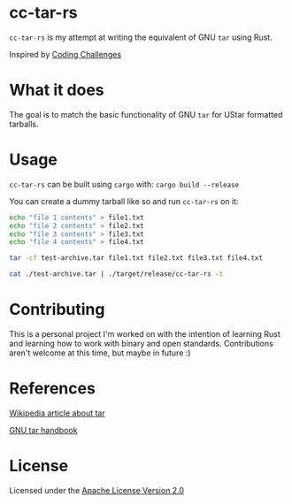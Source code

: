 # cc-tar-rs
`cc-tar-rs` is my attempt at writing the equivalent of GNU `tar` using Rust.

Inspired by [Coding Challenges](https://codingchallenges.fyi/challenges/challenge-tar/)

# What it does
The goal is to match the basic functionality of GNU `tar` for UStar formatted tarballs.

# Usage
`cc-tar-rs` can be built using `cargo` with:
`cargo build --release`

You can create a dummy tarball like so and run `cc-tar-rs` on it:
```bash
echo "file 1 contents" > file1.txt
echo "file 2 contents" > file2.txt
echo "file 3 contents" > file3.txt
echo "file 4 contents" > file4.txt

tar -cf test-archive.tar file1.txt file2.txt file3.txt file4.txt

cat ./test-archive.tar | ./target/release/cc-tar-rs -t
```

# Contributing
This is a personal project I'm worked on with the intention of learning Rust and learning how to work with binary and open standards. Contributions aren't welcome at this time, but maybe in future :)

# References
[Wikipedia article about tar](https://en.wikipedia.org/wiki/Tar_(computing))

[GNU tar handbook](https://www.gnu.org/software/tar/manual/)

# License
Licensed under the [Apache License Version 2.0](LICENSE)
